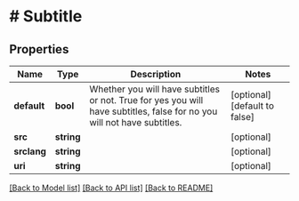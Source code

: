 # # Subtitle

## Properties

Name | Type | Description | Notes
------------ | ------------- | ------------- | -------------
**default** | **bool** | Whether you will have subtitles or not. True for yes you will have subtitles, false for no you will not have subtitles. | [optional] [default to false]
**src** | **string** |  | [optional]
**srclang** | **string** |  | [optional]
**uri** | **string** |  | [optional]

[[Back to Model list]](../../README.md#models) [[Back to API list]](../../README.md#endpoints) [[Back to README]](../../README.md)

